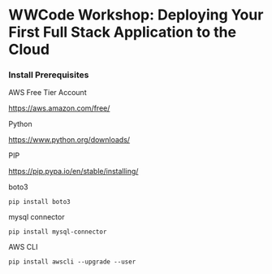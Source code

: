 # WWCode Workshop: Deploying Your First Full Stack Application to the Cloud

### Install Prerequisites
AWS Free Tier Account

https://aws.amazon.com/free/

Python

https://www.python.org/downloads/

PIP

https://pip.pypa.io/en/stable/installing/

boto3

```pip install boto3```

mysql connector

```pip install mysql-connector```


AWS CLI

```pip install awscli --upgrade --user```

